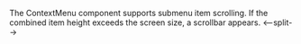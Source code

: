 The ContextMenu component supports submenu item scrolling. If the combined item height exceeds the screen size, a scrollbar appears.
<--split-->